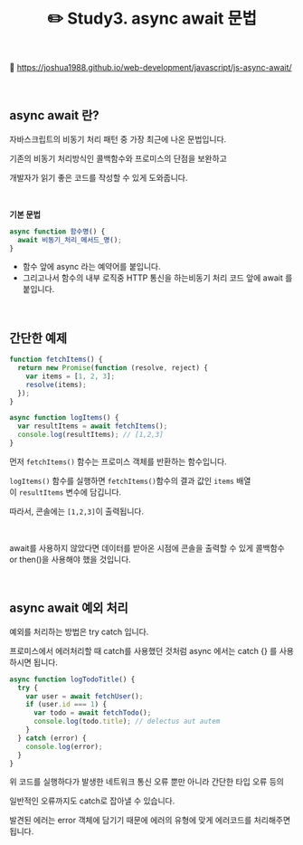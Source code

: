 # <div align="center">✏️ Study3. async await 문법</div>

<br>

🔗 https://joshua1988.github.io/web-development/javascript/js-async-await/

<br>

## async await 란?

자바스크립트의 비동기 처리 패턴 중 가장 최근에 나온 문법입니다.

기존의 비동기 처리방식인 콜백함수와 프로미스의 단점을 보완하고

개발자가 읽기 좋은 코드를 작성할 수 있게 도와줍니다.

<br>

**기본 문법**

```jsx
async function 함수명() {
  await 비동기_처리_메서드_명();
}
```

- 함수 앞에 async 라는 예약어를 붙입니다.
- 그리고나서 함수의 내부 로직중 HTTP 통신을 하는비동기 처리 코드 앞에 await 를 붙입니다.

<br>

## 간단한 예제

```jsx
function fetchItems() {
  return new Promise(function (resolve, reject) {
    var items = [1, 2, 3];
    resolve(items);
  });
}

async function logItems() {
  var resultItems = await fetchItems();
  console.log(resultItems); // [1,2,3]
}
```

먼저 `fetchItems()` 함수는 프로미스 객체를 반환하는 함수입니다.

`logItems()` 함수를 실행하면 `fetchItems()`함수의 결과 값인 `items` 배열이 `resultItems` 변수에 담깁니다.

따라서, 콘솔에는 `[1,2,3]`이 출력됩니다.

<br>

await를 사용하지 않았다면 데이터를 받아온 시점에 콘솔을 출력할 수 있게 콜백함수 or then()을 사용해야 했을 것입니다.

<br>

## async await 예외 처리

예외를 처리하는 방법은 try catch 입니다.

프로미스에서 에러처리할 때 catch를 사용했던 것처럼 async 에서는 catch {} 를 사용하시면 됩니다.

```jsx
async function logTodoTitle() {
  try {
    var user = await fetchUser();
    if (user.id === 1) {
      var todo = await fetchTodo();
      console.log(todo.title); // delectus aut autem
    }
  } catch (error) {
    console.log(error);
  }
}
```

위 코드를 실행하다가 발생한 네트워크 통신 오류 뿐만 아니라 간단한 타입 오류 등의

일반적인 오류까지도 catch로 잡아낼 수 있습니다.

발견된 에러는 error 객체에 담기기 때문에 에러의 유형에 맞게 에러코드를 처리해주면 됩니다.
